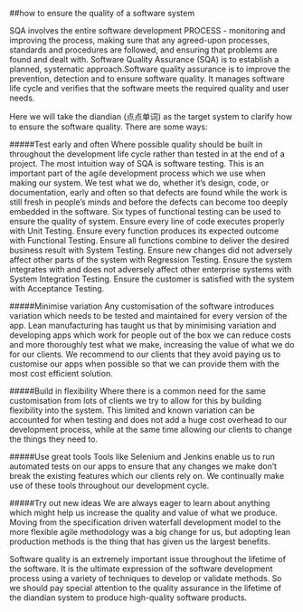 ##how to ensure the quality of a software system

SQA involves the entire software development PROCESS - monitoring and improving the process, making sure that any agreed-upon processes, standards and procedures are followed, and ensuring that problems are found and dealt with. Software Quality Assurance (SQA) is to establish a planned, systematic approach.Software quality assurance is to improve the prevention, detection and to ensure software quality. It manages software life cycle and verifies that the software meets the required quality and user needs. 

Here we will take the diandian (点点单词) as the target system to clarify how to ensure the software quality. There are some ways:

#####Test early and often
Where possible quality should be built in throughout the development life cycle rather than tested in at the end of a project. The most intuition way of SQA is software testing. This is an important part of the agile development process which we use when making our system. We test what we do, whether it’s design, code, or documentation, early and often so that defects are found while the work is still fresh in people’s minds and before the defects can become too deeply embedded in the software. 
Six types of functional testing can be used to ensure the quality of system. 
Ensure every line of code executes properly with Unit Testing.
Ensure every function produces its expected outcome with Functional Testing.
Ensure all functions combine to deliver the desired business result with System Testing. 
Ensure new changes did not adversely affect other parts of the system with Regression Testing. 
Ensure the system integrates with and does not adversely affect other enterprise systems with System Integration Testing. 
Ensure the customer is satisfied with the system with Acceptance Testing. 

#####Minimise variation
Any customisation of the software introduces variation which needs to be tested and maintained for every version of the app. Lean manufacturing has taught us that by minimising variation and developing apps which work for people out of the box we can reduce costs and more thoroughly test what we make, increasing the value of what we do for our clients. We recommend to our clients that they avoid paying us to customise our apps when possible so that we can provide them with the most cost efficient solution.

#####Build in flexibility
Where there is a common need for the same customisation from lots of clients we try to allow for this by building flexibility into the system. This limited and known variation can be accounted for when testing and does not add a huge cost overhead to our development process, while at the same time allowing our clients to change the things they need to.

#####Use great tools
Tools like Selenium and Jenkins enable us to run automated tests on our apps to ensure that any changes we make don’t break the existing features which our clients rely on. We continually make use of these tools throughout our development cycle.

#####Try out new ideas
We are always eager to learn about anything which might help us increase the quality and value of what we produce. Moving from the specification driven waterfall development model to the more flexible agile methodology was a big change for us, but adopting lean production methods is the thing that has given us the largest benefits.

Software quality is an extremely important issue throughout the lifetime of the software. It is the ultimate expression of the software development process using a variety of techniques to develop or validate methods. So we should pay special attention to the quality assurance in the lifetime of the diandian system to produce high-quality software products.
